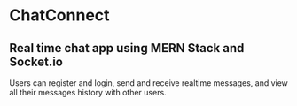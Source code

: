 # ChatConnect

## Real time chat app using MERN Stack and Socket.io

Users can register and login, send and receive realtime messages, and view all their messages history with other users.
